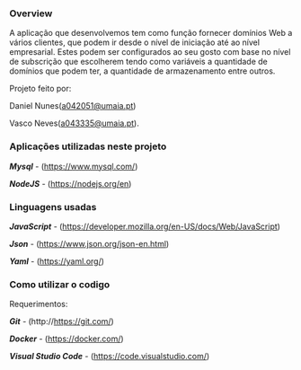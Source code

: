 ### Overview

A aplicação que desenvolvemos tem como função fornecer domínios Web a vários clientes, que podem ir desde o nível de iniciação até ao nível empresarial. Estes podem ser configurados ao seu gosto com base no nível de subscrição que escolherem tendo como variáveis a quantidade de domínios que podem ter, a quantidade de armazenamento entre outros.

Projeto feito por:

Daniel Nunes(a042051@umaia.pt)

Vasco Neves(a043335@umaia.pt).

### Aplicações utilizadas neste projeto

***Mysql*** - (https://www.mysql.com/)

***NodeJS*** - (https://nodejs.org/en)

### Linguagens usadas

***JavaScript*** - (https://developer.mozilla.org/en-US/docs/Web/JavaScript)

***Json*** - (https://www.json.org/json-en.html)

***Yaml*** - (https://yaml.org/)

### Como utilizar o codigo

Requerimentos:

***Git*** - (http://https://git.com/)

***Docker*** - (https://docker.com/)

***Visual Studio Code*** - (https://code.visualstudio.com/)
